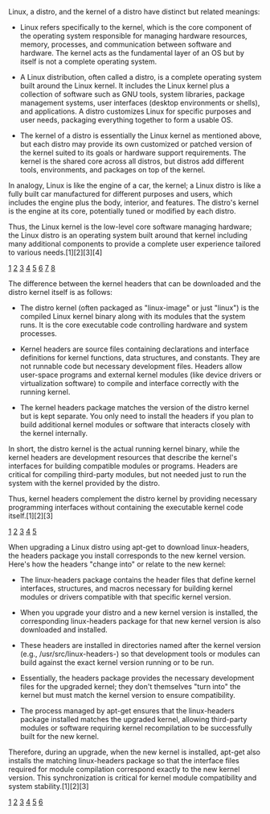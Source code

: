 Linux, a distro, and the kernel of a distro have distinct but related meanings:

- Linux refers specifically to the kernel, which is the core component of the operating system responsible for managing
  hardware resources, memory, processes, and communication between software and hardware. The kernel acts as the fundamental
  layer of an OS but by itself is not a complete operating system.

- A Linux distribution, often called a distro, is a complete operating system built around the Linux kernel. It includes the
  Linux kernel plus a collection of software such as GNU tools, system libraries, package management systems, user interfaces
  (desktop environments or shells), and applications. A distro customizes Linux for specific purposes and user needs,
  packaging everything together to form a usable OS.

- The kernel of a distro is essentially the Linux kernel as mentioned above, but each distro may provide its own customized
  or patched version of the kernel suited to its goals or hardware support requirements. The kernel is the shared core across
  all distros, but distros add different tools, environments, and packages on top of the kernel.

In analogy, Linux is like the engine of a car, the kernel; a Linux distro is like a fully built car manufactured for
different purposes and users, which includes the engine plus the body, interior, and features. The distro's kernel is the
engine at its core, potentially tuned or modified by each distro.

Thus, the Linux kernel is the low-level core software managing hardware; the Linux distro is an operating system built around
that kernel including many additional components to provide a complete user experience tailored to various needs.[1][2][3][4]

[1](https://www.computernetworkingnotes.com/linux-tutorials/difference-between-linux-distributions.html)
[2](https://itsfoss.com/what-is-linux-distribution/)
[3](https://stackoverflow.com/questions/3403938/whats-the-relationship-between-a-linux-os-and-a-kernel)
[4](https://www.zenarmor.com/docs/linux-tutorials/what-is-linux)
[5](https://www.reddit.com/r/linuxquestions/comments/1g0pijk/does_every_distro_run_the_same_linux_kernel_more/)
[6](https://en.wikipedia.org/wiki/Linux_distribution)
[7](https://softiq.io/a-comprehensive-guide-to-linux-distros-the-good-the-bad-and-the-quirky/)
[8](https://en.wikipedia.org/wiki/Linux)

The difference between the kernel headers that can be downloaded and the distro kernel itself is as follows:

- The distro kernel (often packaged as "linux-image" or just "linux") is the compiled Linux kernel binary along with its
  modules that the system runs. It is the core executable code controlling hardware and system processes.

- Kernel headers are source files containing declarations and interface definitions for kernel functions, data structures,
  and constants. They are not runnable code but necessary development files. Headers allow user-space programs and external
  kernel modules (like device drivers or virtualization software) to compile and interface correctly with the running kernel.

- The kernel headers package matches the version of the distro kernel but is kept separate. You only need to install the
  headers if you plan to build additional kernel modules or software that interacts closely with the kernel internally.

In short, the distro kernel is the actual running kernel binary, while the kernel headers are development resources that
describe the kernel's interfaces for building compatible modules or programs. Headers are critical for compiling third-party
modules, but not needed just to run the system with the kernel provided by the distro.

Thus, kernel headers complement the distro kernel by providing necessary programming interfaces without containing the
executable kernel code itself.[1][2][3]

[1](https://www.reddit.com/r/linux4noobs/comments/4u33mw/whats_the_difference_between_linuxheaders_and/)
[2](https://kernelnewbies.org/KernelHeaders) [3](https://bbs.archlinux.org/viewtopic.php?id=279145)
[4](https://discussion.fedoraproject.org/t/kernel-headers-update-policy/135124)
[5](https://dietpi.com/forum/t/kernel-version-and-kernel-headers-out-of-sync-after-kernel-update/23203)

When upgrading a Linux distro using apt-get to download linux-headers, the headers package you install corresponds to the new
kernel version. Here's how the headers "change into" or relate to the new kernel:

- The linux-headers package contains the header files that define kernel interfaces, structures, and macros necessary for
  building kernel modules or drivers compatible with that specific kernel version.

- When you upgrade your distro and a new kernel version is installed, the corresponding linux-headers package for that new
  kernel version is also downloaded and installed.

- These headers are installed in directories named after the kernel version (e.g., /usr/src/linux-headers-<kernel-version>)
  so that development tools or modules can build against the exact kernel version running or to be run.

- Essentially, the headers package provides the necessary development files for the upgraded kernel; they don't themselves
  "turn into" the kernel but must match the kernel version to ensure compatibility.

- The process managed by apt-get ensures that the linux-headers package installed matches the upgraded kernel, allowing
  third-party modules or software requiring kernel recompilation to be successfully built for the new kernel.

Therefore, during an upgrade, when the new kernel is installed, apt-get also installs the matching linux-headers package so
that the interface files required for module compilation correspond exactly to the new kernel version. This synchronization
is critical for kernel module compatibility and system stability.[1][2][3]

[1](https://linuxhint.com/install-linux-headers-kali-linux/)
[2](https://www.cyberciti.biz/faq/howto-install-kernel-headers-package/)
[3](https://stackoverflow.com/questions/22165929/install-linux-headers-on-debian-unable-to-locate-package)
[4](https://www.reddit.com/r/linux4noobs/comments/4h98jo/what_does_this_command_do_aptget_install/)
[5](https://forums.developer.nvidia.com/t/issues-about-installing-linux-headers-uname-r/191420)
[6](https://forum.proxmox.com/threads/help-installing-linux-headers-linux-headers-generic.84384/)
